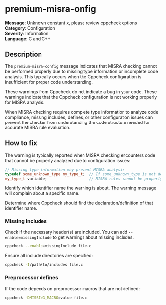 # premium-misra-onfig

**Message**: Unknown constant x, please review cppcheck options<br/>
**Category**: Configuration<br/>
**Severity**: Information<br/>
**Language**: C and C++

## Description

The `premium-misra-config` message indicates that MISRA checking cannot be performed properly due to missing type information or incomplete code analysis. This typically occurs when the Cppcheck configuration is insufficient for proper code understanding.

These warnings from Cppcheck do not indicate a bug in your code. These warnings indicate that the Cppcheck configuration is not working properly for MISRA analysis.

When MISRA checking requires complete type information to analyze code compliance, missing includes, defines, or other configuration issues can prevent the checker from understanding the code structure needed for accurate MISRA rule evaluation.

## How to fix

The warning is typically reported when MISRA checking encounters code that cannot be properly analyzed due to configuration issues:

```cpp
// Missing type information may prevent MISRA analysis
typedef some_unknown_type my_type_t;  // If some_unknown_type is not defined
my_type_t variable;                   // MISRA rules cannot be properly checked
```

Identify which identifier name the warning is about. The warning message will complain about a specific name.

Determine where Cppcheck should find the declaration/definition of that identifier name.

### Missing includes

Check if the necessary header(s) are included. You can add `--enable=missingInclude` to get warnings about missing includes.
```bash
cppcheck --enable=missingInclude file.c
```

Ensure all include directories are specified:

```bash
cppcheck -I/path/to/includes file.c
```

### Preprocessor defines

If the code depends on preprocessor macros that are not defined:

```bash
cppcheck -DMISSING_MACRO=value file.c
```

